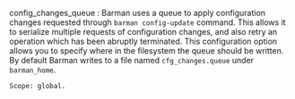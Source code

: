 config_changes_queue
:   Barman uses a queue to apply configuration changes requested through
    `barman config-update` command. This allows it to serialize multiple
    requests of configuration changes, and also retry an operation which
    has been abruptly terminated. This configuration option allows you
    to specify where in the filesystem the queue should be written. By
    default Barman writes to a file named `cfg_changes.queue` under
    `barman_home`.

    Scope: global.
